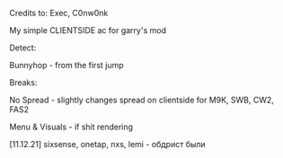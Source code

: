 Credits to: Exec, C0nw0nk

My simple CLIENTSIDE ac for garry's mod

Detect: 

Bunnyhop - from the first jump

Breaks:

No Spread - slightly changes spread on clientside for M9K, SWB, CW2, FAS2

Menu & Visuals - if shit rendering

[11.12.21] sixsense, onetap, nxs, lemi - обдрист были 
